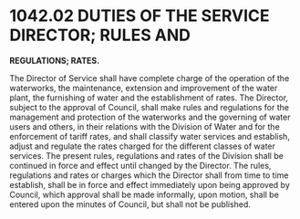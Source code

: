1042.02 DUTIES OF THE SERVICE DIRECTOR; RULES AND
=================================================

**REGULATIONS; RATES.**

The Director of Service shall have complete charge of the operation of
the waterworks, the maintenance, extension and improvement of the water
plant, the furnishing of water and the establishment of rates. The
Director, subject to the approval of Council, shall make rules and
regulations for the management and protection of the waterworks and the
governing of water users and others, in their relations with the
Division of Water and for the enforcement of tariff rates, and shall
classify water services and establish, adjust and regulate the rates
charged for the different classes of water services. The present rules,
regulations and rates of the Division shall be continued in force and
effect until changed by the Director. The rules, regulations and rates
or charges which the Director shall from time to time establish, shall
be in force and effect immediately upon being approved by Council, which
approval shall be made informally, upon motion, shall be entered upon
the minutes of Council, but shall not be published.
